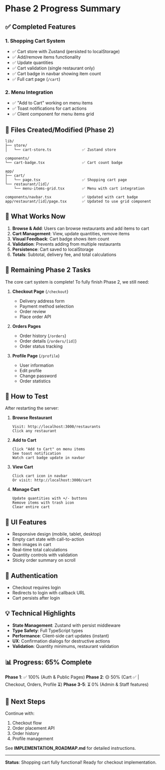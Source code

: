 # Phase 2 Progress Summary

## ✅ Completed Features

### 1. Shopping Cart System
- ✅ Cart store with Zustand (persisted to localStorage)
- ✅ Add/remove items functionality
- ✅ Update quantities
- ✅ Cart validation (single restaurant only)
- ✅ Cart badge in navbar showing item count
- ✅ Full cart page (`/cart`)

### 2. Menu Integration
- ✅ "Add to Cart" working on menu items
- ✅ Toast notifications for cart actions
- ✅ Client component for menu items grid

## 📁 Files Created/Modified (Phase 2)

```
lib/
├── store/
│   └── cart-store.ts              ✅ Zustand store

components/
└── cart-badge.tsx                 ✅ Cart count badge

app/
├── cart/
│   └── page.tsx                   ✅ Shopping cart page
└── restaurant/[id]/
    └── menu-items-grid.tsx        ✅ Menu with cart integration

components/navbar.tsx              ✅ Updated with cart badge
app/restaurant/[id]/page.tsx       ✅ Updated to use grid component
```

## 🎯 What Works Now

1. **Browse & Add**: Users can browse restaurants and add items to cart
2. **Cart Management**: View, update quantities, remove items
3. **Visual Feedback**: Cart badge shows item count
4. **Validation**: Prevents adding from multiple restaurants
5. **Persistence**: Cart saved to localStorage
6. **Totals**: Subtotal, delivery fee, and total calculations

## 🚧 Remaining Phase 2 Tasks

The core cart system is complete! To fully finish Phase 2, we still need:

1. **Checkout Page** (`/checkout`)
   - Delivery address form
   - Payment method selection
   - Order review
   - Place order API

2. **Orders Pages**
   - Order history (`/orders`)
   - Order details (`/orders/[id]`)
   - Order status tracking

3. **Profile Page** (`/profile`)
   - User information
   - Edit profile
   - Change password
   - Order statistics

## 🧪 How to Test

After restarting the server:

1. **Browse Restaurant**
   ```
   Visit: http://localhost:3000/restaurants
   Click any restaurant
   ```

2. **Add to Cart**
   ```
   Click "Add to Cart" on menu items
   See toast notification
   Watch cart badge update in navbar
   ```

3. **View Cart**
   ```
   Click cart icon in navbar
   Or visit: http://localhost:3000/cart
   ```

4. **Manage Cart**
   ```
   Update quantities with +/- buttons
   Remove items with trash icon
   Clear entire cart
   ```

## 🎨 UI Features

- Responsive design (mobile, tablet, desktop)
- Empty cart state with call-to-action
- Item images in cart
- Real-time total calculations
- Quantity controls with validation
- Sticky order summary on scroll

## 🔐 Authentication

- Checkout requires login
- Redirects to login with callback URL
- Cart persists after login

## 💡 Technical Highlights

- **State Management**: Zustand with persist middleware
- **Type Safety**: Full TypeScript types
- **Performance**: Client-side cart updates (instant)
- **UX**: Confirmation dialogs for destructive actions
- **Validation**: Quantity minimums, restaurant validation

## 📊 Progress: 65% Complete

**Phase 1**: ✅ 100% (Auth & Public Pages)
**Phase 2**: 🟡 50% (Cart ✅ | Checkout, Orders, Profile ⏳)
**Phase 3-5**: ⏳ 0% (Admin & Staff features)

## 🚀 Next Steps

Continue with:
1. Checkout flow
2. Order placement API
3. Order history
4. Profile management

See **IMPLEMENTATION_ROADMAP.md** for detailed instructions.

---

**Status**: Shopping cart fully functional! Ready for checkout implementation.